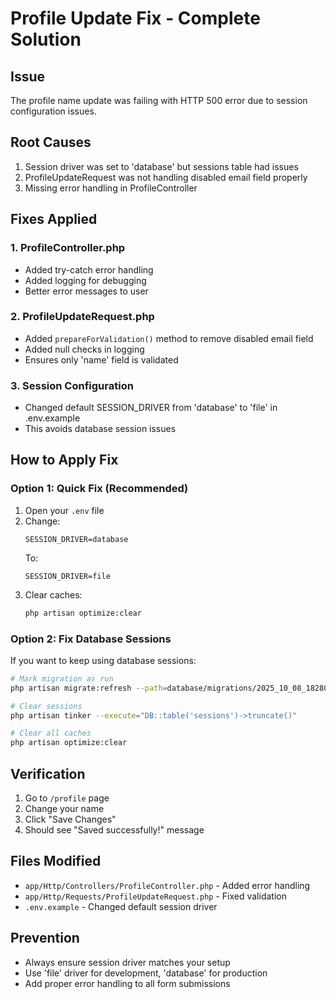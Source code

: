 # Profile Update Fix - Complete Solution

## Issue
The profile name update was failing with HTTP 500 error due to session configuration issues.

## Root Causes
1. Session driver was set to 'database' but sessions table had issues
2. ProfileUpdateRequest was not handling disabled email field properly
3. Missing error handling in ProfileController

## Fixes Applied

### 1. ProfileController.php
- Added try-catch error handling
- Added logging for debugging
- Better error messages to user

### 2. ProfileUpdateRequest.php  
- Added `prepareForValidation()` method to remove disabled email field
- Added null checks in logging
- Ensures only 'name' field is validated

### 3. Session Configuration
- Changed default SESSION_DRIVER from 'database' to 'file' in .env.example
- This avoids database session issues

## How to Apply Fix

### Option 1: Quick Fix (Recommended)
1. Open your `.env` file
2. Change:
   ```
   SESSION_DRIVER=database
   ```
   To:
   ```
   SESSION_DRIVER=file
   ```
3. Clear caches:
   ```bash
   php artisan optimize:clear
   ```

### Option 2: Fix Database Sessions
If you want to keep using database sessions:
```bash
# Mark migration as run
php artisan migrate:refresh --path=database/migrations/2025_10_08_182800_create_sessions_table.php

# Clear sessions
php artisan tinker --execute="DB::table('sessions')->truncate()"

# Clear all caches
php artisan optimize:clear
```

## Verification
1. Go to `/profile` page
2. Change your name
3. Click "Save Changes"
4. Should see "Saved successfully!" message

## Files Modified
- `app/Http/Controllers/ProfileController.php` - Added error handling
- `app/Http/Requests/ProfileUpdateRequest.php` - Fixed validation
- `.env.example` - Changed default session driver

## Prevention
- Always ensure session driver matches your setup
- Use 'file' driver for development, 'database' for production
- Add proper error handling to all form submissions
